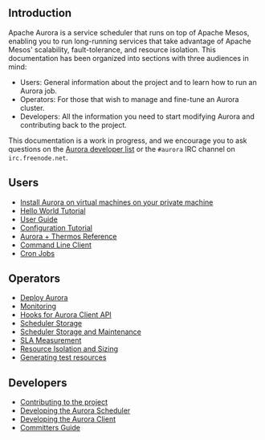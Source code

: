 ## Introduction
Apache Aurora is a service scheduler that runs on top of Apache Mesos, enabling you to run long-running services that take advantage of Apache Mesos' scalability, fault-tolerance, and resource isolation. This documentation has been organized into sections with three audiences in mind:
 
 * Users: General information about the project and to learn how to run an Aurora job.
 * Operators: For those that wish to manage and fine-tune an Aurora cluster.
 * Developers: All the information you need to start modifying Aurora and contributing back to the project.

This documentation is a work in progress, and we encourage you to ask questions on the [Aurora developer list](http://aurora.incubator.apache.org/community/) or the `#aurora` IRC channel on `irc.freenode.net`.

## Users
 * [Install Aurora on virtual machines on your private machine](/documentation/0.7.0-incubating/vagrant/)
 * [Hello World Tutorial](/documentation/0.7.0-incubating/tutorial/)
 * [User Guide](/documentation/0.7.0-incubating/user-guide/)
 * [Configuration Tutorial](/documentation/0.7.0-incubating/configuration-tutorial/)
 * [Aurora + Thermos Reference](/documentation/0.7.0-incubating/configuration-reference/)
 * [Command Line Client](/documentation/0.7.0-incubating/client-commands/)
 * [Cron Jobs](/documentation/0.7.0-incubating/cron-jobs/)

## Operators
 * [Deploy Aurora](/documentation/0.7.0-incubating/deploying-aurora-scheduler/)
 * [Monitoring](/documentation/0.7.0-incubating/monitoring/)
 * [Hooks for Aurora Client API](/documentation/0.7.0-incubating/hooks/)
 * [Scheduler Storage](/documentation/0.7.0-incubating/storage/)
 * [Scheduler Storage and Maintenance](/documentation/0.7.0-incubating/storage-config/)
 * [SLA Measurement](/documentation/0.7.0-incubating/sla/)
 * [Resource Isolation and Sizing](/documentation/0.7.0-incubating/resource-isolation/)
 * [Generating test resources](/documentation/0.7.0-incubating/test-resource-generation/)

## Developers
 * [Contributing to the project](/documentation/0.7.0-incubating/CONTRIBUTING/)
 * [Developing the Aurora Scheduler](/documentation/0.7.0-incubating/developing-aurora-scheduler/)
 * [Developing the Aurora Client](/documentation/0.7.0-incubating/developing-aurora-client/)
 * [Committers Guide](/documentation/0.7.0-incubating/committers/)

